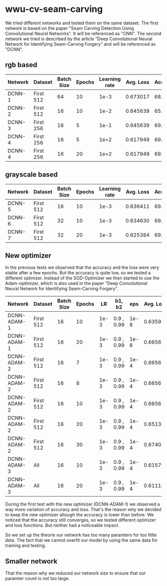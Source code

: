 # wwu-cv-seam-carving

We tried different networks and tested them on the same dataset.
The first network is based on the paper 
"Seam Carving Detection Using Convolutional Neural Networks".
It will be referenced as "CNN".
The second network we tried is described by the article
"Deep Convolutional Neural Network for Identifying Seam-Carving Forgery"
and will be referenced as "DCNN".

## rgb based

| Network   | Dataset   | Batch Size | Epochs | Learning rate | Avg. Loss | Accuracy |
| --------- | --------- | ---------- | ------ | ------------- | --------- | -------- |
| DCNN-1    | First 512 | 64         | 10     | 1e-3          | 0.673017  | 68.9%    |
| DCNN-2    | First 512 | 16         | 10     | 1e-2          | 0.645639  | 65.2%    |
| DCNN-3    | First 256 | 16         | 5      | 1e-1          | 0.645639  | 69.5%    |
| DCNN-4    | First 256 | 16         | 5      | 1e+2          | 0.617949  | 69.5%    |
| DCNN-4    | First 256 | 16         | 20     | 1e+2          | 0.617949  | 69.5%    |

## grayscale based

| Network   | Dataset   | Batch Size | Epochs | Learning rate | Avg. Loss | Accuracy |
| --------- | --------- | ---------- | ------ | ------------- | --------- | -------- |
| DCNN-5    | First 512 | 16         | 10     | 1e-3          | 0.636411  | 69.3%    |
| DCNN-6    | First 512 | 32         | 10     | 1e-3          | 0.634630  | 69.3%    |
| DCNN-7    | First 512 | 32         | 20     | 1e-3          | 0.625384  | 69.3%    |

## New optimizer
In the previous tests we observed that the accuracy 
and the loss were very stable after a few epochs.
But the accuracy is quite low, so we tested a different optimzer.
Instead of the SGD-Optimizer we then started to use the Adam-optimizer,
which is also used in the paper
"Deep Convolutional Neural Network for Identifying Seam-Carving Forgery".

| Network     | Dataset   | Batch Size | Epochs | LR   | b1, b2     | eps  | Avg. Loss | Accuracy |
| ----------- | --------- | ---------- | ------ | ---- | ---------- | ---- | --------- | -------- |
| DCNN-ADAM-1 | First 512 | 16         | 10     | 1e-3 | 0.9 , 0.99 | 1e-8 | 0.635976  | 65.0%    |
| DCNN-ADAM-1 | First 512 | 16         | 20     | 1e-3 | 0.9 , 0.99 | 1e-8 | 0.665614  | 60.9%    |
| DCNN-ADAM-2 | First 512 | 16         | 7      | 1e-3 | 0.9 , 0.99 | 1e-4 | 0.665614  | 65.2%    |
| DCNN-ADAM-2 | First 512 | 16         | 8      | 1e-3 | 0.9 , 0.99 | 1e-4 | 0.665614  | 40.6%    |
| DCNN-ADAM-2 | First 512 | 16         | 10     | 1e-3 | 0.9 , 0.99 | 1e-4 | 0.665614  | 50.4%    |
| DCNN-ADAM-2 | First 512 | 16         | 20     | 1e-3 | 0.9 , 0.99 | 1e-4 | 0.651364  | 65.2%    |
| DCNN-ADAM-2 | First 512 | 16         | 30     | 1e-3 | 0.9 , 0.99 | 1e-4 | 0.674053  | 61.9%    |
| DCNN-ADAM-3 | All       | 16         | 10     | 1e-3 | 0.9 , 0.99 | 1e-4 | 0.615799  | 67.6%    |
| DCNN-ADAM-3 | All       | 16         | 20     | 1e-3 | 0.9 , 0.99 | 1e-4 | 0.611167  | 67.7%    |

During the first test with the new optimizer (DCNN-ADAM-1)
we observed a way more variation of accuracy and loss.
That's the reason why we decided to keep the new optimizer
altough the accuracy is lower than before. 
We noticed that the accuracy still converges,
so we tested different optimizer and loss functions.
But neither had a noticeable impact.

So we set up the theorie our network 
has too many paramters for too little data.
The fact that we cannot overfit our model
by using the same data for training and testing.

## Smaller network
That the reason why we reduced our network size
to ensure that our paramter count is not too large.